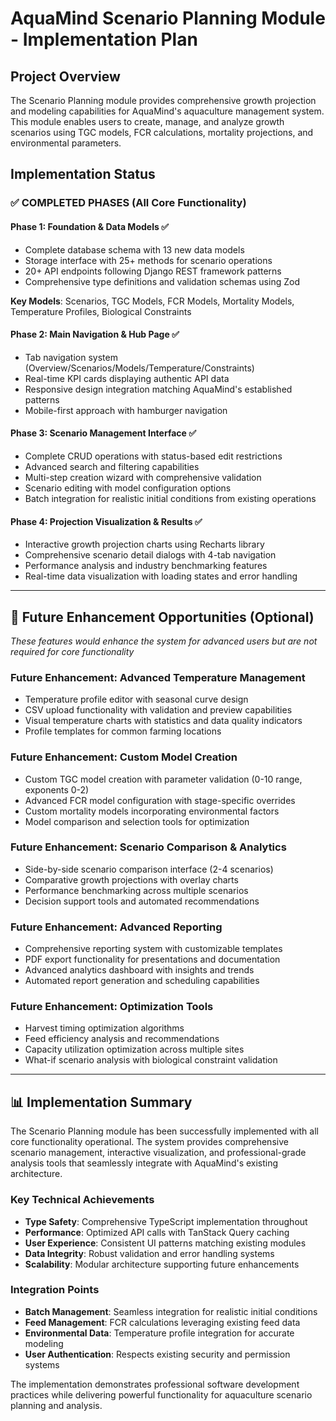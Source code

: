 # AquaMind Scenario Planning Module - Implementation Plan

## Project Overview

The Scenario Planning module provides comprehensive growth projection and modeling capabilities for AquaMind's aquaculture management system. This module enables users to create, manage, and analyze growth scenarios using TGC models, FCR calculations, mortality projections, and environmental parameters.

## Implementation Status

### ✅ COMPLETED PHASES (All Core Functionality)

#### **Phase 1: Foundation & Data Models** ✅
- Complete database schema with 13 new data models
- Storage interface with 25+ methods for scenario operations
- 20+ API endpoints following Django REST framework patterns
- Comprehensive type definitions and validation schemas using Zod

**Key Models**: Scenarios, TGC Models, FCR Models, Mortality Models, Temperature Profiles, Biological Constraints

#### **Phase 2: Main Navigation & Hub Page** ✅  
- Tab navigation system (Overview/Scenarios/Models/Temperature/Constraints)
- Real-time KPI cards displaying authentic API data
- Responsive design integration matching AquaMind's established patterns
- Mobile-first approach with hamburger navigation

#### **Phase 3: Scenario Management Interface** ✅
- Complete CRUD operations with status-based edit restrictions
- Advanced search and filtering capabilities
- Multi-step creation wizard with comprehensive validation
- Scenario editing with model configuration options
- Batch integration for realistic initial conditions from existing operations

#### **Phase 4: Projection Visualization & Results** ✅
- Interactive growth projection charts using Recharts library
- Comprehensive scenario detail dialogs with 4-tab navigation
- Performance analysis and industry benchmarking features
- Real-time data visualization with loading states and error handling

---

## 🚀 Future Enhancement Opportunities (Optional)

*These features would enhance the system for advanced users but are not required for core functionality*

### **Future Enhancement: Advanced Temperature Management**
- Temperature profile editor with seasonal curve design
- CSV upload functionality with validation and preview capabilities
- Visual temperature charts with statistics and data quality indicators
- Profile templates for common farming locations

### **Future Enhancement: Custom Model Creation**
- Custom TGC model creation with parameter validation (0-10 range, exponents 0-2)
- Advanced FCR model configuration with stage-specific overrides
- Custom mortality models incorporating environmental factors
- Model comparison and selection tools for optimization

### **Future Enhancement: Scenario Comparison & Analytics**
- Side-by-side scenario comparison interface (2-4 scenarios)
- Comparative growth projections with overlay charts
- Performance benchmarking across multiple scenarios
- Decision support tools and automated recommendations

### **Future Enhancement: Advanced Reporting**
- Comprehensive reporting system with customizable templates
- PDF export functionality for presentations and documentation
- Advanced analytics dashboard with insights and trends
- Automated report generation and scheduling capabilities

### **Future Enhancement: Optimization Tools**
- Harvest timing optimization algorithms
- Feed efficiency analysis and recommendations
- Capacity utilization optimization across multiple sites
- What-if scenario analysis with biological constraint validation

---

## 📊 Implementation Summary

The Scenario Planning module has been successfully implemented with all core functionality operational. The system provides comprehensive scenario management, interactive visualization, and professional-grade analysis tools that seamlessly integrate with AquaMind's existing architecture.

### Key Technical Achievements
- **Type Safety**: Comprehensive TypeScript implementation throughout
- **Performance**: Optimized API calls with TanStack Query caching
- **User Experience**: Consistent UI patterns matching existing modules
- **Data Integrity**: Robust validation and error handling systems
- **Scalability**: Modular architecture supporting future enhancements

### Integration Points
- **Batch Management**: Seamless integration for realistic initial conditions
- **Feed Management**: FCR calculations leveraging existing feed data
- **Environmental Data**: Temperature profile integration for accurate modeling
- **User Authentication**: Respects existing security and permission systems

The implementation demonstrates professional software development practices while delivering powerful functionality for aquaculture scenario planning and analysis.